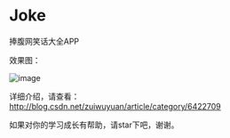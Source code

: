 # Joke
捧腹网笑话大全APP

效果图：

![image](http://img.blog.csdn.net/20160918202449560)

详细介绍，请查看：http://blog.csdn.net/zuiwuyuan/article/category/6422709


如果对你的学习成长有帮助，请star下吧，谢谢。
